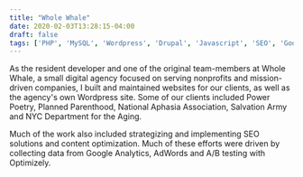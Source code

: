 ```yaml
---
title: "Whole Whale"
date: 2020-02-03T13:28:15-04:00
draft: false
tags: ['PHP', 'MySQL', 'Wordpress', 'Drupal', 'Javascript', 'SEO', 'Google Analytics']
---
```


As the resident developer and one of the original team-members at  Whole Whale, a small digital agency focused on serving nonprofits and mission-driven companies, I built and maintained websites for our clients, as well as the agency's own Wordpress site. Some of our clients included Power Poetry, Planned Parenthood, National Aphasia Association, Salvation Army and NYC Department for the Aging. 

Much of the work also included strategizing and implementing SEO solutions and content optimization. Much of these efforts were driven by collecting data from Google Analytics, AdWords and A/B testing with Optimizely. 

